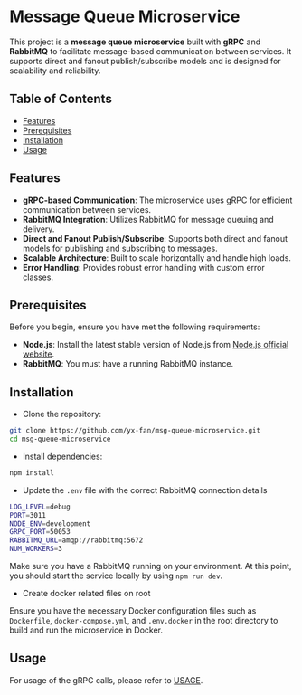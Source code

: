 # Message Queue Microservice

This project is a **message queue microservice** built with **gRPC** and **RabbitMQ** to facilitate message-based communication between services. It supports direct and fanout publish/subscribe models and is designed for scalability and reliability.

## Table of Contents

- [Features](#features)
- [Prerequisites](#prerequisites)
- [Installation](#installation)
- [Usage](#usage)

## Features

- **gRPC-based Communication**: The microservice uses gRPC for efficient communication between services.
- **RabbitMQ Integration**: Utilizes RabbitMQ for message queuing and delivery.
- **Direct and Fanout Publish/Subscribe**: Supports both direct and fanout models for publishing and subscribing to messages.
- **Scalable Architecture**: Built to scale horizontally and handle high loads.
- **Error Handling**: Provides robust error handling with custom error classes.

## Prerequisites

Before you begin, ensure you have met the following requirements:

- **Node.js**: Install the latest stable version of Node.js from [Node.js official website](https://nodejs.org/).
- **RabbitMQ**: You must have a running RabbitMQ instance.

## Installation

- Clone the repository:

```bash
git clone https://github.com/yx-fan/msg-queue-microservice.git
cd msg-queue-microservice
```

- Install dependencies:

```bash
npm install
```

- Update the `.env` file with the correct RabbitMQ connection details

```bash
LOG_LEVEL=debug
PORT=3011
NODE_ENV=development
GRPC_PORT=50053
RABBITMQ_URL=amqp://rabbitmq:5672
NUM_WORKERS=3
```

Make sure you have a RabbitMQ running on your environment. At this point, you should start the service locally by using `npm run dev`.

- Create docker related files on root

Ensure you have the necessary Docker configuration files such as `Dockerfile`, `docker-compose.yml`, and `.env.docker` in the root directory to build and run the microservice in Docker.

## Usage

For usage of the gRPC calls, please refer to [USAGE](./USAGE.md).
